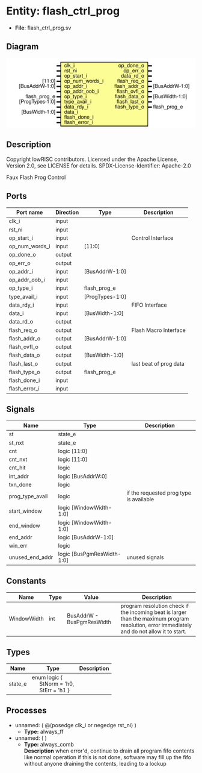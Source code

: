 # Entity: flash_ctrl_prog

- **File**: flash_ctrl_prog.sv
## Diagram

![Diagram](flash_ctrl_prog.svg "Diagram")
## Description

 Copyright lowRISC contributors.
 Licensed under the Apache License, Version 2.0, see LICENSE for details.
 SPDX-License-Identifier: Apache-2.0

 Faux Flash Prog Control


## Ports

| Port name      | Direction | Type            | Description            |
| -------------- | --------- | --------------- | ---------------------- |
| clk_i          | input     |                 |                        |
| rst_ni         | input     |                 |                        |
| op_start_i     | input     |                 |  Control Interface     |
| op_num_words_i | input     | [11:0]          |                        |
| op_done_o      | output    |                 |                        |
| op_err_o       | output    |                 |                        |
| op_addr_i      | input     | [BusAddrW-1:0]  |                        |
| op_addr_oob_i  | input     |                 |                        |
| op_type_i      | input     | flash_prog_e    |                        |
| type_avail_i   | input     | [ProgTypes-1:0] |                        |
| data_rdy_i     | input     |                 |  FIFO Interface        |
| data_i         | input     | [BusWidth-1:0]  |                        |
| data_rd_o      | output    |                 |                        |
| flash_req_o    | output    |                 |  Flash Macro Interface |
| flash_addr_o   | output    | [BusAddrW-1:0]  |                        |
| flash_ovfl_o   | output    |                 |                        |
| flash_data_o   | output    | [BusWidth-1:0]  |                        |
| flash_last_o   | output    |                 | last beat of prog data |
| flash_type_o   | output    | flash_prog_e    |                        |
| flash_done_i   | input     |                 |                        |
| flash_error_i  | input     |                 |                        |
## Signals

| Name            | Type                       | Description                               |
| --------------- | -------------------------- | ----------------------------------------- |
| st              | state_e                    |                                           |
| st_nxt          | state_e                    |                                           |
| cnt             | logic [11:0]               |                                           |
| cnt_nxt         | logic [11:0]               |                                           |
| cnt_hit         | logic                      |                                           |
| int_addr        | logic [BusAddrW:0]         |                                           |
| txn_done        | logic                      |                                           |
| prog_type_avail | logic                      |  if the requested prog type is available  |
| start_window    | logic [WindowWidth-1:0]    |                                           |
| end_window      | logic [WindowWidth-1:0]    |                                           |
| end_addr        | logic [BusAddrW-1:0]       |                                           |
| win_err         | logic                      |                                           |
| unused_end_addr | logic [BusPgmResWidth-1:0] |  unused signals                           |
## Constants

| Name        | Type | Value                     | Description                                                                                                                                      |
| ----------- | ---- | ------------------------- | ------------------------------------------------------------------------------------------------------------------------------------------------ |
| WindowWidth | int  | BusAddrW - BusPgmResWidth |  program resolution check  if the incoming beat is larger than the maximum program resolution, error  immediately and do not allow it to start.  |
## Types

| Name    | Type                                                                                                                          | Description |
| ------- | ----------------------------------------------------------------------------------------------------------------------------- | ----------- |
| state_e | enum logic {<br><span style="padding-left:20px">     StNorm  = 'h0,<br><span style="padding-left:20px">     StErr   = 'h1   } |             |
## Processes
- unnamed: ( @(posedge clk_i or negedge rst_ni) )
  - **Type:** always_ff
- unnamed: (  )
  - **Type:** always_comb
</br>**Description**
 when error'd, continue to drain all program fifo contents like normal operation  if this is not done, software may fill up the fifo without anyone  draining the contents, leading to a lockup 
